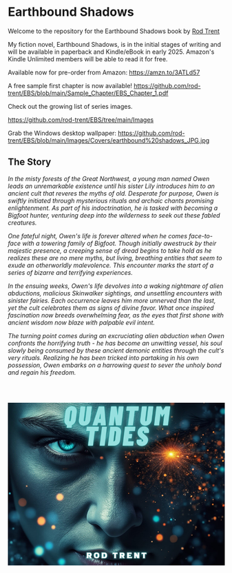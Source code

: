 # Earthbound Shadows

Welcome to the repository for the Earthbound Shadows book by <a href="https://amazon.com/author/rodtrent" target="_blank">Rod Trent</a>

My fiction novel, Earthbound Shadows, is in the initial stages of writing and will be available in paperback and Kindle/eBook in early 2025. Amazon's Kindle Unlimited members will be able to read it for free.

Available now for pre-order from Amazon: https://amzn.to/3ATLd57 

A free sample first chapter is now available! https://github.com/rod-trent/EBS/blob/main/Sample_Chapter/EBS_Chapter_1.pdf 

Check out the growing list of series images.

https://github.com/rod-trent/EBS/tree/main/Images 

Grab the Windows desktop wallpaper: https://github.com/rod-trent/EBS/blob/main/Images/Covers/earthbound%20shadows_JPG.jpg 

## The Story

_In the misty forests of the Great Northwest, a young man named Owen leads an unremarkable existence until his sister Lily introduces him to an ancient cult that reveres the myths of old. Desperate for purpose, Owen is swiftly initiated through mysterious rituals and archaic chants promising enlightenment. As part of his indoctrination, he is tasked with becoming a Bigfoot hunter, venturing deep into the wilderness to seek out these fabled creatures._ 

_One fateful night, Owen's life is forever altered when he comes face-to-face with a towering family of Bigfoot. Though initially awestruck by their majestic presence, a creeping sense of dread begins to take hold as he realizes these are no mere myths, but living, breathing entities that seem to exude an otherworldly malevolence. This encounter marks the start of a series of bizarre and terrifying experiences._

_In the ensuing weeks, Owen's life devolves into a waking nightmare of alien abductions, malicious Skinwalker sightings, and unsettling encounters with sinister fairies. Each occurrence leaves him more unnerved than the last, yet the cult celebrates them as signs of divine favor. What once inspired fascination now breeds overwhelming fear, as the eyes that first shone with ancient wisdom now blaze with palpable evil intent._

_The turning point comes during an excruciating alien abduction when Owen confronts the horrifying truth - he has become an unwitting vessel, his soul slowly being consumed by these ancient demonic entities through the cult's very rituals. Realizing he has been tricked into partaking in his own possession, Owen embarks on a harrowing quest to sever the unholy bond and regain his freedom._

<br><br>

<p align="center"><img src="https://github.com/rod-trent/QuantumTides/blob/main/Images/800x600.png?raw=true"></center></p>
